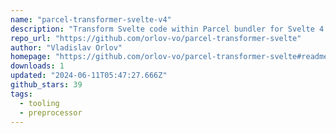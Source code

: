 ```yaml
---
name: "parcel-transformer-svelte-v4"
description: "Transform Svelte code within Parcel bundler for Svelte 4."
repo_url: "https://github.com/orlov-vo/parcel-transformer-svelte"
author: "Vladislav Orlov"
homepage: "https://github.com/orlov-vo/parcel-transformer-svelte#readme"
downloads: 1
updated: "2024-06-11T05:47:27.666Z"
github_stars: 39
tags: 
  - tooling
  - preprocessor
---
```

